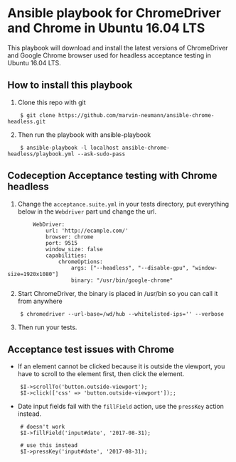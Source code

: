 # Ansible playbook for ChromeDriver and Chrome in Ubuntu 16.04 LTS

This playbook will download and install the latest versions of ChromeDriver and Google Chrome browser used for headless acceptance testing in Ubuntu 16.04 LTS.

##  How to install this playbook

1. Clone this repo with git 

```
    $ git clone https://github.com/marvin-neumann/ansible-chrome-headless.git
```

2. Then run the playbook with ansible-playbook

```
    $ ansible-playbook -l localhost ansible-chrome-headless/playbook.yml --ask-sudo-pass
```

## Codeception Acceptance testing with Chrome headless
1. Change the `acceptance.suite.yml` in your tests directory, put everything below in the `Webdriver` part und change the url.

```
        WebDriver:
            url: 'http://ecample.com/'
            browser: chrome
            port: 9515
            window_size: false
            capabilities:
                chromeOptions:
                    args: ["--headless", "--disable-gpu", "window-size=1920x1080"]
                    binary: "/usr/bin/google-chrome"
```

2. Start ChromeDriver, the binary is placed in /usr/bin so you can call it from anywhere  

```
    $ chromedriver --url-base=/wd/hub --whitelisted-ips='' --verbose
```

3. Then run your tests.  

## Acceptance test issues with Chrome

- If an element cannot be clicked because it is outside the viewport, you have to scroll to the element first, then click the element.

```
    $I->scrollTo('button.outside-viewport');
    $I->click(['css' => 'button.outside-viewport']);;
```

- Date input fields fail with the `fillField` action, use the `pressKey` action instead.

```
    # doesn't work  
    $I->fillField('input#date', '2017-08-31);  
    
    # use this instead  
    $I->pressKey('input#date', '2017-08-31);  
```